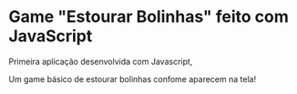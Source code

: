 # Game "Estourar Bolinhas" feito com JavaScript

 Primeira aplicação desenvolvida com Javascript,

Um game básico de estourar bolinhas confome aparecem na tela!


